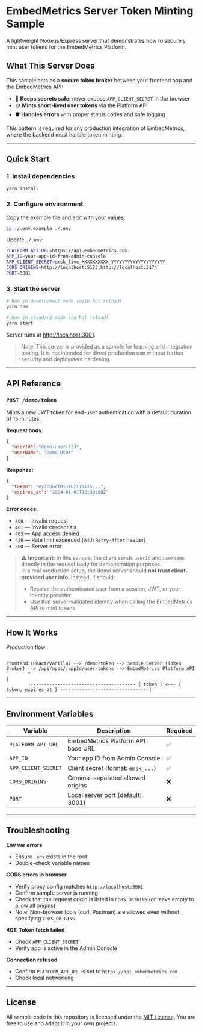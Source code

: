 # EmbedMetrics Server Token Minting Sample

A lightweight Node.js/Express server that demonstrates how to securely mint user tokens for the EmbedMetrics Platform.

## What This Server Does

This sample acts as a **secure token broker** between your frontend app and the EmbedMetrics API:

- 🔑 **Keeps secrets safe**: never expose `APP_CLIENT_SECRET` in the browser
- 🪙 **Mints short-lived user tokens** via the Platform API
- 🛡️ **Handles errors** with proper status codes and safe logging

This pattern is required for any production integration of EmbedMetrics, where the backend must handle token minting.

---

## Quick Start

### 1. Install dependencies

```bash
yarn install
```

### 2. Configure environment

Copy the example file and edit with your values:

```bash
cp ./.env.example ./.env
```

Update `./.env`:

```bash
PLATFORM_API_URL=https://api.embedmetrics.com
APP_ID=your-app-id-from-admin-console
APP_CLIENT_SECRET=emsk_live_XXXXXXXXXX_YYYYYYYYYYYYYYYYYYYY
CORS_ORIGINS=http://localhost:5173,http://localhost:5174
PORT=3001
```

### 3. Start the server

```bash
# Run in development mode (with hot reload)
yarn dev

# Run in standard mode (no hot reload)
yarn start
```

Server runs at [http://localhost:3001](http://localhost:3001).

> Note: This server is provided as a sample for learning and integration testing. It is not intended for direct production use without further security and deployment hardening.

---

## API Reference

### `POST /demo/token`

Mints a new JWT token for end-user authentication with a default duration of 15 minutes.

**Request body:**

```json
{
  "userId": "demo-user-123",
  "userName": "Demo User"
}
```

**Response:**

```json
{
  "token": "eyJhbGciOiJIUzI1NiIs...",
  "expires_at": "2024-01-01T12:30:00Z"
}
```

**Error codes:**

- `400` — Invalid request
- `401` — Invalid credentials
- `403` — App access denied
- `429` — Rate limit exceeded (with `Retry-After` header)
- `500` — Server error

> ⚠️ **Important**: In this sample, the client sends `userId` and `userName` directly in the request body for demonstration purposes.  
> In a real production setup, the demo server should **not trust client-provided user info**. Instead, it should:
>
> - Resolve the authenticated user from a session, JWT, or your identity provider
> - Use that server-validated identity when calling the EmbedMetrics API to mint tokens

---

## How It Works

Production flow

```

Frontend (React/Vanilla) --> /demo/token --> Sample Server (Token Broker) --> /api/apps/:appId/user-tokens --> EmbedMetrics Platform API
        ^                                                                                                              |
        |--------------------------------------- { token } <--- { token, expires_at } ---------------------------------|

```

---

## Environment Variables

| Variable            | Description                        | Required |
| ------------------- | ---------------------------------- | -------- |
| `PLATFORM_API_URL`  | EmbedMetrics Platform API base URL | ✅       |
| `APP_ID`            | Your app ID from Admin Console     | ✅       |
| `APP_CLIENT_SECRET` | Client secret (format: `emsk_...`) | ✅       |
| `CORS_ORIGINS`      | Comma-separated allowed origins    | ❌       |
| `PORT`              | Local server port (default: 3001)  | ❌       |

---

## Troubleshooting

**Env var errors**

- Ensure `.env` exists in the root
- Double-check variable names

**CORS errors in browser**

- Verify proxy config matches `http://localhost:3001`
- Confirm sample server is running
- Check that the request origin is listed in `CORS_ORIGINS` (or leave empty to allow all origins)
- Note: Non-browser tools (curl, Postman) are allowed even without specifying `CORS_ORIGINS`

**401: Token fetch failed**

- Check `APP_CLIENT_SECRET`
- Verify app is active in the Admin Console

**Connection refused**

- Confirm `PLATFORM_API_URL` is set to `https://api.embedmetrics.com`
- Check local networking

---

## License

All sample code in this repository is licensed under the [MIT License](../LICENSE).
You are free to use and adapt it in your own projects.
